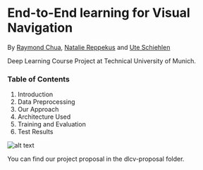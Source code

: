 # End-to-End learning for Visual Navigation
By [Raymond Chua](https://github.com/raymondchua), [Natalie Reppekus](https://github.com/Natalie1993) and [Ute Schiehlen](https://github.com/uteschiehlen/)

Deep Learning Course Project at Technical University of Munich.

### Table of Contents
1. Introduction
2. Data Preprocessing
3. Our Approach
4. Architecture Used
5. Training and Evaluation
6. Test Results



![alt text](https://github.com/uteschiehlen/dlcv_visnav/blob/master/poster/dl4cv_latex_postertemplate/poster_final.png "Poster Presentation")

You can find our project proposal in the dlcv-proposal folder. 